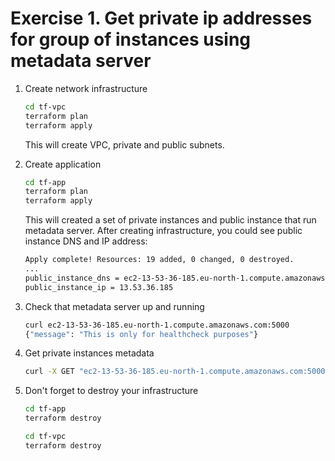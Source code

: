# Exercise 1. Get private ip addresses for group of instances using metadata server

1. Create network infrastructure

    ```sh
    cd tf-vpc
    terraform plan
    terraform apply
    ```

    This will create VPC, private and public subnets.

1. Create application

    ```sh
    cd tf-app
    terraform plan
    terraform apply
    ```

    This will created a set of private instances and public instance that run metadata server.
    After creating infrastructure, you could see public instance DNS and IP address:

    ```sh
    Apply complete! Resources: 19 added, 0 changed, 0 destroyed.
    ...
    public_instance_dns = ec2-13-53-36-185.eu-north-1.compute.amazonaws.com
    public_instance_ip = 13.53.36.185
    ```

1. Check that metadata server up and running

    ```sh
    curl ec2-13-53-36-185.eu-north-1.compute.amazonaws.com:5000
    {"message": "This is only for healthcheck purposes"}
    ```

1. Get private instances metadata

    ```sh
    curl -X GET "ec2-13-53-36-185.eu-north-1.compute.amazonaws.com:5000/metadata" | jq .
    ```

1. Don't forget to destroy your infrastructure

    ```sh
    cd tf-app
    terraform destroy

    cd tf-vpc
    terraform destroy
    ```

